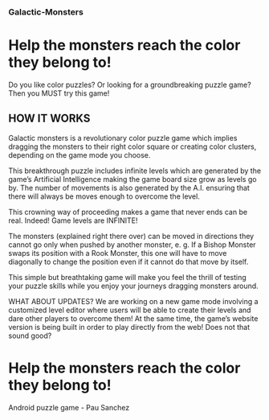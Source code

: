 ### Galactic-Monsters

# Help the monsters reach the color they belong to!

Do you like color puzzles? Or looking for a groundbreaking puzzle game? Then you MUST try this game!

## HOW IT WORKS
Galactic monsters is a revolutionary color puzzle game which implies dragging the monsters to their right color square or creating color clusters, depending on the game mode you choose.

This breakthrough puzzle includes infinite levels which are generated by the game’s Artificial Intelligence making the game board size grow as levels go by. The number of movements is also generated by the A.I. ensuring that there will always be moves enough to overcome the level.

This crowning way of proceeding makes a game that never ends can be real. Indeed! Game levels are INFINITE!

The monsters (explained right there over) can be moved in directions they cannot go only when pushed by another monster, e. g. If a Bishop Monster swaps its position with a Rook Monster, this one will have to move diagonally to change the position even if it cannot do that move by itself.

This simple but breathtaking game will make you feel the thrill of testing your puzzle skills while you enjoy your journeys dragging monsters around.

WHAT ABOUT UPDATES?
We are working on a new game mode involving a customized level editor where users will be able to create their levels and dare other players to overcome them! At the same time, the game’s website version is being built in order to play directly from the web! Does not that sound good?

# Help the monsters reach the color they belong to!

Android puzzle game - Pau Sanchez
